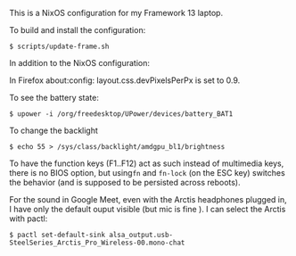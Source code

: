 
This is a NixOS configuration for my Framework 13 laptop.

To build and install the configuration:

```
$ scripts/update-frame.sh
```

In addition to the NixOS configuration:

In Firefox about:config: layout.css.devPixelsPerPx is set to 0.9.

To see the battery state:

```
$ upower -i /org/freedesktop/UPower/devices/battery_BAT1
```

To change the backlight

```
$ echo 55 > /sys/class/backlight/amdgpu_bl1/brightness
```

To have the function keys (F1..F12) act as such instead of multimedia keys,
there is no BIOS option, but using`fn` and `fn-lock` (on the ESC key) switches
the behavior (and is supposed to be persisted across reboots).

For the sound in Google Meet, even with the Arctis headphones plugged in, I
have only the default ouput visible (but mic is fine ). I can select the Arctis
with pactl:

```
$ pactl set-default-sink alsa_output.usb-SteelSeries_Arctis_Pro_Wireless-00.mono-chat
```
